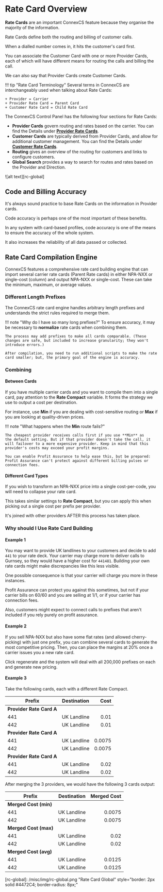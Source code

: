 # Rate Card Overview

**Rate Cards** are an important ConnexCS feature because they organise the majority of the information.

Rate Cards define both the routing and billing of customer calls.

When a dialled number comes in, it hits the customer's card first.

You can associate the Customer Card with one or more Provider Cards, each of which will have different means for routing the calls and billing the call.

We can also say that Provider Cards create Customer Cards.

!!! tip "Rate Card Terminology"
    Several terms in ConnexCS are interchangeably used when talking about Rate Cards:

    + Provider = Carrier
    + Provider Rate Card = Parent Card 
    + Customer Rate Card = Child Rate Card

The ConnexCS Control Panel has the following four sections for Rate Cards:

+ **Provider Cards** govern routing and rates based on the carrier. You can find the Details under [**Provider Rate Cards**](https://docs.connexcs.com/provider-ratecard/).
+ **Customer Cards** are typically derived from Provider Cards, and allow for additional customer management. You can find the Details under [**Customer Rate Cards**](https://docs.connexcs.com/customer-ratecard/).
+ **Routing** gives an overview of the routing for customers and links to configure customers.
+ **Global Search** provides a way to search for routes and rates based on the Provider and Direction.

![alt text][rc-global]

## Code and Billing Accuracy

It's always sound practice to base Rate Cards on the information in Provider cards.

Code accuracy is perhaps one of the most important of these benefits.

In any system with card-based profiles, code accuracy is one of the means to ensure the accuracy of the whole system.

It also increases the reliability of all data passed or collected.

## Rate Card Compilation Engine

ConnexCS features a comprehensive rate card building engine that can import several carrier rate cards (Parent Rate cards) in either NPA-NXX or single-cost (column) and output NPA-NXX or single-cost. These can take the minimum, maximum, or average values.

### Different Length Prefixes

The ConnexCS rate card engine handles arbitrary length prefixes and understands the strict rules required to merge them.

!!! note "Why do I have so many long prefixes?"
    To ensure accuracy, it may be necessary to **normalize** rate cards when combining them.

    The process may add prefixes to make all cards comparable. (These changes are safe, but included to increase granularity; they won't introduce errors.) 
    
    After compilation, you need to run additional scripts to make the rate card smaller; but, the primary goal of the engine is accuracy.

### Combining

#### Between Cards

If you have multiple carrier cards and you want to compile them into a single card, pay attention to the **Rate Compact** variable. It forms the strategy we use to output a cost per destination.

For instance, use **Min** if you are dealing with cost-sensitive routing or **Max** if you are looking at quality-driven prices.

!!! note "What happens when the **Min** route fails?"

    The cheapest provider receives calls first if you use **Min** as the default setting. But if that provider doesn't take the call, it will failover to a more expensive provider. Keep in mind that this provider's costs may exceed your profit margins. 
    
    You can enable Profit Assurance to help ease this, but be prepared: Profit Assurance can't protect against different billing pulses or connection fees.

#### Different Card Types

If you wish to transform an NPA-NXX price into a single cost-per-code, you will need to collapse your rate card.

This takes similar settings to **Rate Compact**, but you can apply this when picking out a single cost per prefix per provider.

It's joined with other providers AFTER this process has taken place.

### Why should I Use Rate Card Building

#### Example 1

You may want to provide UK landlines to your customers and decide to add `441` to your rate deck. Your carrier may charge more to deliver calls to Gurnsey, so they would have a higher cost for `441481`. Building your own rate cards might make discrepancies like this less visible.

One possible consequence is that your carrier will charge you more in these instances.

Profit Assurance can protect you against this sometimes, but not if your carrier bills on 60/60 and you are selling at 1/1, or if your carrier has connection fees.

Also, customers might expect to connect calls to prefixes that aren't included if you rely purely on profit assurance.

#### Example 2

If you sell NPA-NXX but also have some flat rates (and allowed cherry-picking) with just one prefix, you can combine several cards to generate the most competitive pricing. Then, you can place the margins at 20% once a carrier issues you a new rate card.

Click regenerate and the system will deal with all 200,000 prefixes on each and generate new pricing.

#### Example 3

Take the following cards, each with a different Rate Compact.

| Prefix  |     Destination     |  Cost |
|----------|:-------------:|------:|
| **Provider Rate Card A**|   |  |
| 441 |    UK Landline |  0.01 |
| 442 | UK Landline |    0.01 |
| **Provider Rate Card A** |  |     |
| 441 | UK Landline |  0.0075 |
| 442 | UK Landline |   0.0075 |
| **Provider Rate Card A** |  |  |
| 441 |  UK Landline |  0.02|
| 442 |  UK Landline |    0.02 |

After merging the 3 providers, we would have the following 3 cards output:

| Prefix  |     Destination     |  Merged Cost |
|----------|:-------------:|------:|
| **Merged Cost (min)**|   |  |
| 441 |    UK Landline |  0.0075 |
| 442 | UK Landline |   0.0075 |
| **Merged Cost (max)**|   |  |
| 441 |    UK Landline |  0.02 |
| 442 | UK Landline |   0.02 |
| **Merged Cost (avg)**|   |  |
| 441 |    UK Landline |  0.0125 |
| 442 | UK Landline |   0.0125 |

[rc-global]: /misc/img/rc-global.png "Rate Card Global" style="border: 2px solid #4472C4; border-radius: 8px;"

